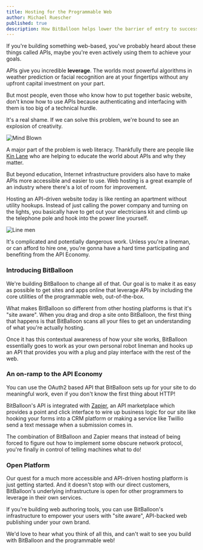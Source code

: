 ```yaml
---
title: Hosting for the Programmable Web
author: Michael Ruescher
published: true
description: How BitBalloon helps lower the barrier of entry to success in the API Economy.
---
```


If you're building something web-based, you've probably heard about these things called APIs, maybe you're even actively using them to achieve your goals.

APIs give you incredible **leverage**. The worlds most powerful algorithms in weather prediction or facial recognition are at your fingertips without any upfront capital investment on your part.

But most people, even those who know how to put together basic website, don't know how to use APIs because authenticating and interfacing with them is too big of a technical hurdle.

It's a real shame. If we can solve this problem, we're bound to see an explosion of creativity.

![Mind Blown](/img/mindblown.gif)

A major part of the problem is web literacy. Thankfully there are people like [Kin Lane](http://apievangelist.com/) who are helping to educate the world about APIs and why they matter.

But beyond education, Internet infrastructure providers also have to make APIs more accessible and easier to use. Web hosting is a great example of an industry where there's a lot of room for improvement.

Hosting an API-driven website today is like renting an apartment without utility hookups. Instead of just calling the power company and turning on the lights, you basically have to get out your electricians kit and climb up the telephone pole and hook into the power line yourself.

![Line men](/img/linemen.jpg)

It's complicated and potentially dangerous work. Unless you're a lineman, or can afford to hire one, you're gonna have a hard time participating and benefiting from the API Economy.

### Introducing BitBalloon

We're building BitBalloon to change all of that. Our goal is to make it as easy as possible to get sites and apps online that leverage APIs by including the core utilities of the programmable web, out-of-the-box.

What makes BitBalloon so different from other hosting platforms is that it's "site aware". When you drag and drop a site onto BitBalloon, the first thing that happens is that BitBalloon scans all your files to get an understanding of what you're actually hosting.

Once it has this contextual awareness of how your site works, BitBalloon essentially goes to work as your own personal robot lineman and hooks up an API that provides you with a plug and play interface with the rest of the web.

### An on-ramp to the API Economy

You can use the OAuth2 based API that BitBalloon sets up for your site to do meaningful work, even if you don't know the first thing about HTTP!

BitBalloon's API is integrated with <a href="http://www.zapier.com">Zapier</a>, an API marketplace which provides a point and click interface to wire up business logic for our site like hooking your forms into a CRM platform or making a service like Twillio send a text message when a submission comes in.

The combination of BitBalloon and Zapier means that instead of being forced to figure out how to implement some obscure network protocol, you're finally in control of telling machines what to do!

### Open Platform

Our quest for a much more accessible and API-driven hosting platform is just getting started. And it doesn't stop with our direct customers, BitBalloon's underlying infrastructure is open for other programmers to leverage in their own services.

If you're building web authoring tools, you can use BitBalloon's infrastructure to empower your users with "site aware", API-backed web publishing under your own brand.

We'd love to hear what you think of all this, and can't wait to see you build with BitBalloon and the programmable web!












